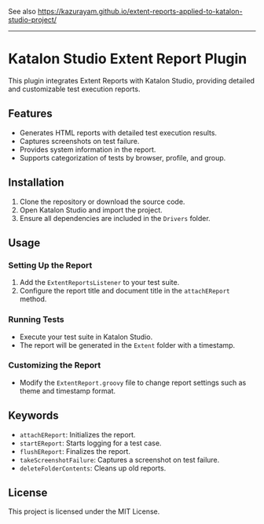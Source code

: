 See also https://kazurayam.github.io/extent-reports-applied-to-katalon-studio-project/

----
# Katalon Studio Extent Report Plugin

This plugin integrates Extent Reports with Katalon Studio, providing detailed and customizable test execution reports.

## Features

- Generates HTML reports with detailed test execution results.
- Captures screenshots on test failure.
- Provides system information in the report.
- Supports categorization of tests by browser, profile, and group.

## Installation

1. Clone the repository or download the source code.
2. Open Katalon Studio and import the project.
3. Ensure all dependencies are included in the `Drivers` folder.

## Usage

### Setting Up the Report

1. Add the `ExtentReportsListener` to your test suite.
2. Configure the report title and document title in the `attachEReport` method.

### Running Tests

- Execute your test suite in Katalon Studio.
- The report will be generated in the `Extent` folder with a timestamp.

### Customizing the Report

- Modify the `ExtentReport.groovy` file to change report settings such as theme and timestamp format.

## Keywords

- `attachEReport`: Initializes the report.
- `startEReport`: Starts logging for a test case.
- `flushEReport`: Finalizes the report.
- `takeScreenshotFailure`: Captures a screenshot on test failure.
- `deleteFolderContents`: Cleans up old reports.

## License

This project is licensed under the MIT License.
